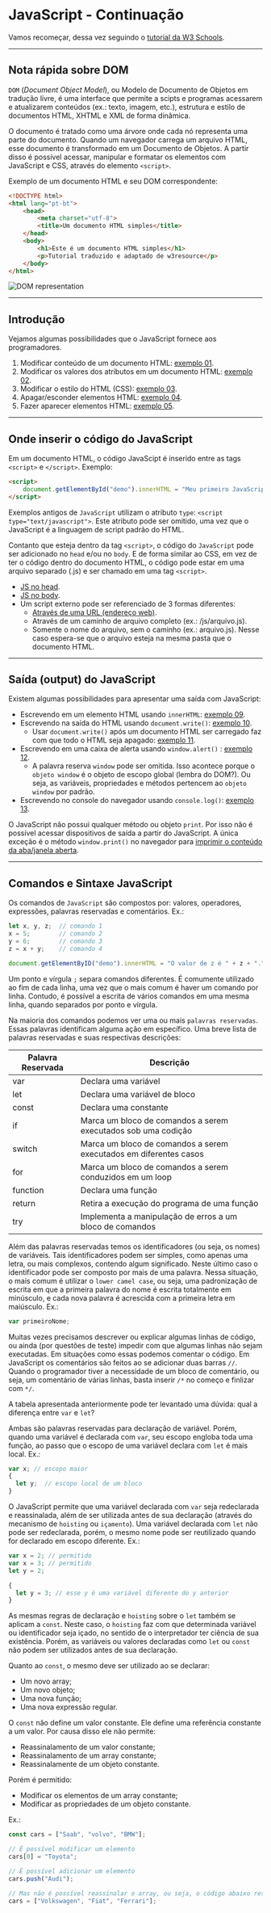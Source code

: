 # JavaScript - Continuação

Vamos recomeçar, dessa vez seguindo o [tutorial da W3 Schools](https://www.w3schools.com/js/default.asp).

---

## Nota rápida sobre DOM

`DOM` (*Document Object Model*), ou Modelo de Documento de Objetos em tradução livre, é uma interface que permite a scipts e programas acessarem e atualizarem conteúdos (ex.: texto, imagem, etc.), estrutura e estilo de documentos HTML, XHTML e XML de forma dinâmica.

O documento é tratado como uma árvore onde cada nó representa uma parte do documento. Quando um navegador carrega um arquivo HTML, esse documento é transformado em um Documento de Objetos. A partir disso é possível acessar, manipular e formatar os elementos com JavaScript e CSS, através do elemento `<script>`.

Exemplo de um documento HTML e seu DOM correspondente:

```html
<!DOCTYPE html>
<html lang="pt-bt">
    <head>
        <meta charset="utf-8">
        <title>Um documento HTML simples</title>
    </head>
    <body>
        <h1>Este é um documento HTML simples</h1>
        <p>Tutorial traduzido e adaptado de w3resource</p>
    </body>
</html>
```

![DOM representation](imagens/dom.png "https://www.w3resource.com/w3r_images/dom.png")

---

## Introdução

Vejamos algumas possibilidades que o JavaScript fornece aos programadores.

1. Modificar conteúdo de um documento HTML: [exemplo 01](exemplos/exemplo01.html).
2. Modificar os valores dos atributos em um documento HTML: [exemplo 02](exemplos/exemplo02.html).
3. Modificar o estilo do HTML (CSS): [exemplo 03](exemplos/exemplo03.html).
4. Apagar/esconder elementos HTML: [exemplo 04](exemplos/exemplo04.html).
5. Fazer aparecer elementos HTML: [exemplo 05](exemplos/exemplo05.html).

---

## Onde inserir o código do JavaScript

Em um documento HTML, o código JavaScipt é inserido entre as tags `<script>` e `</script>`. Exemplo:

```html
<script>
    document.getElementById("demo").innerHTML = "Meu primeiro JavaScript";
</script>
```

Exemplos antigos de `JavaScript` utilizam o atributo `type`: `<script type="text/javascript">`. Este atributo pode ser omitido, uma vez que o JavaScript é a linguagem de script padrão do HTML.

Contanto que esteja dentro da tag `<script>`, o código do `JavaScript` pode ser adicionado no `head` e/ou no `body`. E de forma similar ao CSS, em vez de ter o código dentro do documento HTML, o código pode estar em uma arquivo separado (.js) e ser chamado em uma tag `<script>`.

* [JS no head](exemplos/exemplo06.html).
* [JS no body](exemplos/exemplo07.html).
* Um script externo pode ser referenciado de 3 formas diferentes:
  * [Através de uma URL (endereço web)](exemplos/exemplo08.html).
  * Através de um caminho de arquivo completo (ex.: /js/arquivo.js).
  * Somente o nome do arquivo, sem o caminho (ex.: arquivo.js). Nesse caso espera-se que o arquivo esteja na mesma pasta que o documento HTML.

---

## Saída (output) do JavaScript

Existem algumas possibilidades para apresentar uma saída com JavaScript:

* Escrevendo em um elemento HTML usando `innerHTML`: [exemplo 09](exemplos/exemplo09.html).
* Escrevendo na saída do HTML usando `document.write()`: [exemplo 10](exemplos/exemplo10.html).
  * Usar `document.write()` após um documento HTML ser carregado faz com que todo o HTML seja apagado: [exemplo 11](exemplos/exemplo11.html).
* Escrevendo em uma caixa de alerta usando `window.alert()` : [exemplo 12](exemplos/exemplo12.html).
  * A palavra reserva `window` pode ser omitida. Isso acontece porque o `objeto window` é o objeto de escopo global (lembra do DOM?). Ou seja, as variáveis, propriedades e métodos pertencem ao `objeto window` por padrão.
* Escrevendo no console do navegador usando `console.log()`: [exemplo 13](exemplos/exemplo13.html).

O JavaScript não possui qualquer método ou objeto `print`. Por isso não é possível acessar dispositivos de saída a partir do JavaScript. A única exceção é o método `window.print()` no navegador para [imprimir o conteúdo da aba/janela aberta](exemplos/exemplo14.html).

---

## Comandos e Sintaxe JavaScript

Os comandos de `JavaScript` são compostos por: valores, operadores, expressões, palavras reservadas e comentários. Ex.:

```js
let x, y, z;  // comando 1
x = 5;        // comando 2
y = 6;        // comando 3
z = x + y;    // comando 4

document.getElementByID("demo").innerHTML = "O valor de z é " + z + ".";
```

Um ponto e vírgula `;` separa comandos diferentes. É comumente utilizado ao fim de cada linha, uma vez que o mais comum é haver um comando por linha. Contudo, é possível a escrita de vários comandos em uma mesma linha, quando separados por ponto e vírgula.

Na maioria dos comandos podemos ver uma ou mais `palavras reservadas`. Essas palavras identificam alguma ação em específico. Uma breve lista de palavras reservadas e suas respectivas descrições:

| Palavra Reservada | Descrição |
|---|---|
| var | Declara uma variável |
| let | Declara uma variável de bloco |
| const | Declara uma constante |
| if | Marca um bloco de comandos a serem executados sob uma codição |
| switch | Marca um bloco de comandos a serem executados em diferentes casos |
| for | Marca um bloco de comandos a serem conduzidos em um loop |
| function | Declara uma função |
| return | Retira a execução do programa de uma função |
| try | Implementa a manipulação de erros a um bloco de comandos |

Além das palavras reservadas temos os identificadores (ou seja, os nomes) de variáveis. Tais identificadores podem ser simples, como apenas uma letra, ou mais complexos, contendo algum significado. Neste último caso o identificador pode ser composto por mais de uma palavra. Nessa situação, o mais comum é utilizar o `lower camel case`, ou seja, uma padronização de escrita em que a primeira palavra do nome é escrita totalmente em minúsculo, e cada nova palavra é acrescida com a primeira letra em maiúsculo. Ex.: 

```js
var primeiroNome;
```

Muitas vezes precisamos descrever ou explicar algumas linhas de código, ou ainda (por questões de teste) impedir com que algumas linhas não sejam executadas. Em situações como essas podemos comentar o código. Em JavaScript os comentários são feitos ao se adicionar duas barras `//`. Quando o programador tiver a necessidade de um bloco de comentário, ou seja, um comentário de várias linhas, basta inserir `/*` no começo e finlizar com `*/`.

A tabela apresentada anteriormente pode ter levantado uma dúvida: qual a diferença entre `var` e `let`?

Ambas são palavras reservadas para declaração de variável. Porém, quando uma variável é declarada com `var`, seu escopo engloba toda uma função, ao passo que o escopo de uma variável declara com `let` é mais local. Ex.:

```js
var x; // escopo maior
{
  let y;  // escopo local de um bloco
}
```

O JavaScript permite que uma variável declarada com `var` seja redeclarada e reassinalada, além de ser utilizada antes de sua declaração (através do mecanismo de `hoisting` ou `içamento`). Uma variável declarada com `let` não pode ser redeclarada, porém, o mesmo nome pode ser reutilizado quando for declarado em escopo diferente. Ex.:

```js
var x = 2; // permitido
var x = 3; // permitido
let y = 2;

{
  let y = 3; // esse y é uma variável diferente do y anterior
}
```

As mesmas regras de declaração e `hoisting` sobre o `let` também se aplicam a `const`. Neste caso, o `hoisting` faz com que determinada variável ou identificador seja içado, no sentido de o interpretador ter ciência de sua existência. Porém, as variáveis ou valores declaradas como `let` ou `const` não podem ser utilizados antes de sua declaração.

Quanto ao `const`, o mesmo deve ser utilizado ao se declarar:

* Um novo array;
* Um novo objeto;
* Uma nova função;
* Uma nova expressão regular.

O `const` não define um valor constante. Ele define uma referência constante a um valor. Por causa disso ele não permite:

* Reassinalamento de um valor constante;
* Reassinalamento de um array constante;
* Reassinalamente de um objeto constante.

Porém é permitido:

* Modificar os elementos de um array constante;
* Modificar as propriedades de um objeto constante.

Ex.:

```js
const cars = ["Saab", "volvo", "BMW"];

// É possível modificar um elemento
cars[0] = "Toyota";

// É possível adicionar um elemento
cars.push("Audi");

// Mas não é possível reassinalar o array, ou seja, o código abaixo resultará em erro
cars = ["Volkswagen", "Fiat", "Ferrari"];
```